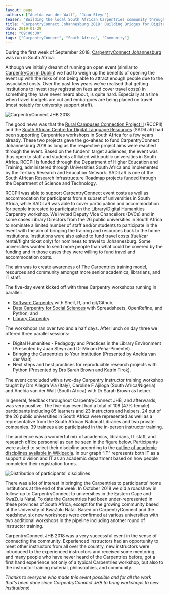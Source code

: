 ```yaml
---
layout: page
authors: ["Anelda van der Walt", "Juan Steyn"]
teaser: "Building the local South African Carpentries community through a CarpentryConnect."
title: "CarpentryConnect Johannesburg 2018: Building Bridges for Digital and Computational Literacy."
date: 2019-01-29
time: "09:00:00"
tags: ["CarpentryConnect", "South Africa", "Community"]
---
```


During the first week of September 2018, [CarpentryConnect Johannesburg](http://carpentryconnectza.org/) was run 
in South Africa.

Although we initially dreamt of running an open event (similar to 
[CarpentryCon in Dublin](http://www.carpentrycon.org/)) we had to weigh up the benefits of opening the event up 
with the risks of not being able to attract enough people due to the associated costs. Over the past few years we’ve 
realised that getting institutions to invest (pay registration fees and cover travel costs) in something they have never
heard about, is quite hard. Especially at a time when travel budgets are cut and embargoes are being placed on travel 
(most notably for university support staff).

![CarpentryConnect JHB 2018](https://photos.google.com/share/AF1QipMkuGeLIEsdd0VtpqvzCVP1hwmUEJ_dSJ0rOL3kqbdWiZmCDkkSUfyuKM2OVb6zhA/photo/AF1QipO_cak1UWyPVyaQggiRBB5fP-NvSzT04raak9VB?key=SllIZWh4d0xkSmZ0WXhoLXc3a3V1c1oyUDBFZENn)

The good news was that the [Rural Campuses Connection Project II](https://tenet-rccpii.github.io/rccpii-2018/) 
(RCCPII) and the [South African Centre for Digital Language Resources](https://www.sadilar.org/) (SADiLaR) 
had been supporting Carpentries workshops in South Africa for a few years already. These two projects gave the 
go-ahead to fund CarpentryConnect Johannesburg 2018 as long as the respective project aims were reached through the event. 
Based on the funders’ target audiences, the event was thus open to staff and students affiliated with public universities
in South Africa. RCCPII is funded through the Department of Higher Education and Training, administered through Universities
South Africa and implemented by the Tertiary Research and Education Network. SADiLaR is one of the South African Research 
Infrastructure Roadmap projects funded through the Department of Science and Technology.

RCCPII was able to support CarpentryConnect event costs as well as accommodation for participants from a subset of
universities in South Africa, while SADiLaR was able to cover participation and accommodation for people interested
to participate in the Library/Digital Humanities Carpentry workshop. We invited Deputy Vice Chancellors (DVCs) and 
in some cases Library Directors from the 26 public universities in South Africa to nominate a limited number of staff 
and/or students to participate in the event with the aim of bringing the training and resources back to the home 
institutions. Institutions were also asked to fund travel costs (fuel/car rental/flight ticket only) for nominees to travel
to Johannesburg. Some universities wanted to send more people than what could be covered by the funding and in those cases
they were willing to fund travel and accommodation costs.

The aim was to create awareness of The Carpentries training model, resources and community amongst more senior academics, 
librarians, and IT staff.

The five-day event kicked off with three Carpentry workshops running in parallel: 

- [Software Carpentry](https://tenet-rccpii.github.io/2018-09-03-CarpentryConnect-JHB-SWC/) with Shell, R, and git/Github;
- [Data Carpentry for Social Sciences](https://tenet-rccpii.github.io/2018-09-03-CarpentryConnect-JHB-Social-Sciences/) 
with Spreadsheets, OpenRefine, and Python; and 
- [Library Carpentry](https://dh-southernafrica.github.io/2018-09-03-CarpentryConnect-JHB-LC).

The workshops ran over two and a half days. After lunch on day three we offered three parallel sessions:

- Digital Humanities - Pedagogy and Practices in the Library Environment (Presented by Juan Steyn and Dr Miriam 
Peña-Pimentel)
- Bringing the Carpentries to Your Institution (Presented by Anelda van der Walt)
- Next steps and best practices for reproducible research projects with Python (Presented by Drs Sarah Brown and 
Katrin Tirok).

The event concluded with a two-day Carpentry Instructor training workshop taught by Drs Allegra Via (Italy), 
Caroline F Ajiloga (South Africa/Nigeria) and Anelda van der Walt (South Africa) with Dr Sarah Brown as helper.

In general, feedback throughout CarpentryConnect JHB, and afterwards, was very positive. The five-day event had a 
total of 108 (47% female) participants including 85 learners and 23 instructors and helpers. 24 out of the 26 public 
universities in South Africa were represented as well as a representative from the South African National Libraries 
and two private companies. 39 trainees also participated in the in-person instructor training.

The audience was a wonderful mix of academics, librarians, IT staff, and research office personnel as can be seen in 
the figure below. Participants were asked to select their discipline according to the [outline of academic disciplines 
available in Wikipedia](https://en.wikipedia.org/wiki/Outline_of_academic_disciplines). In our graph “IT” represents 
both IT as a support division and IT as an academic department based on how people completed their registration forms.

![Distribution of participants' disciplines](https://lh3.googleusercontent.com/9VlOuJwfDgXCJcNugq1gl7GMmofif0mOTpZBLAuuPwInsQ2mwr7QCvJrpvnsV8xP6jI03tmLm49m4cNeOQQz5pqzBbwvNR3f3AK0We9HopkCITDMybBLwLuH4UM6D0W5RIQLjIAY37J9_pa5C0PJCu-t7pYileiprtom7ftjO_fkT71ytYmdNxaw-H_sUkOmTnTcAs_mj3e4s8l1IENQkkHKxZJB1afSwzjs9ksCxlY5jKCNJIJgeAfXTBYHH9ImR2CyHzj4VCVz3wszYNI9onVIW_eFLaKwQvLlW9_JIROAyY55aVibNOu6OIcMQlm0fI22TkUv-1A_7E-k2o8KpJlVv3J-H3yDqJx51xY0PaFAB4_l4iOJNoVcS9TtUGSqwysR1NwTcqff4HWmCZGrqklr4i79Q7ubcAYVFQ_dr4MHvxLPqFKl8ZlTFAGENUZ3KbsbVTlklE80q7nhaFuZIlSSS_DpBsb28b96b-UoZ4R9Lo2IxuIiqPAyrJ7xr6ttV26S27e4YmrotuOBf7d6G7Ox79GBiJP2u50sVnNN2GPDM1vymDBfmS_xVWV4teM9zUNd-gzp-Td3poE_goCZsgEgfHrj9bnFqMRCIBQPmTCeYqU5z9MabqS8Km_fsRe6cbsHlfvlCk2XyjmCgd8NJ65_=w636-h334-no)

There was a lot of interest in bringing the Carpentries to participants’ home institutions at the end of the week. 
In October 2018 we did a roadshow in follow-up to CarpentryConnect to universities in the Eastern Cape and KwaZulu Natal.
To date the Carpentries had been under-represented in these provinces of South Africa, except for the growing 
community based at the University of KwaZulu Natal. Based on CarpentryConnect and the roadshow, six new workshops 
were confirmed at various universities with two additional workshops in the pipeline including another round of instructor training. 

CarpentryConnect JHB 2018 was a very successful event in the sense of connecting the community. 
Experienced instructors had an opportunity to meet other instructors from all over the country, new instructors 
were introduced to the experienced instructors and received some mentoring, and many people who have never heard of the 
Carpentries before, got a first hand experience not only of a typical Carpentries workshop, but also to the instructor 
training material, philosophies, and community.

*Thanks to everyone who made this event possible and for all the work that’s been done since CarpentryConnect JHB to bring
workshops to new institutions!*








